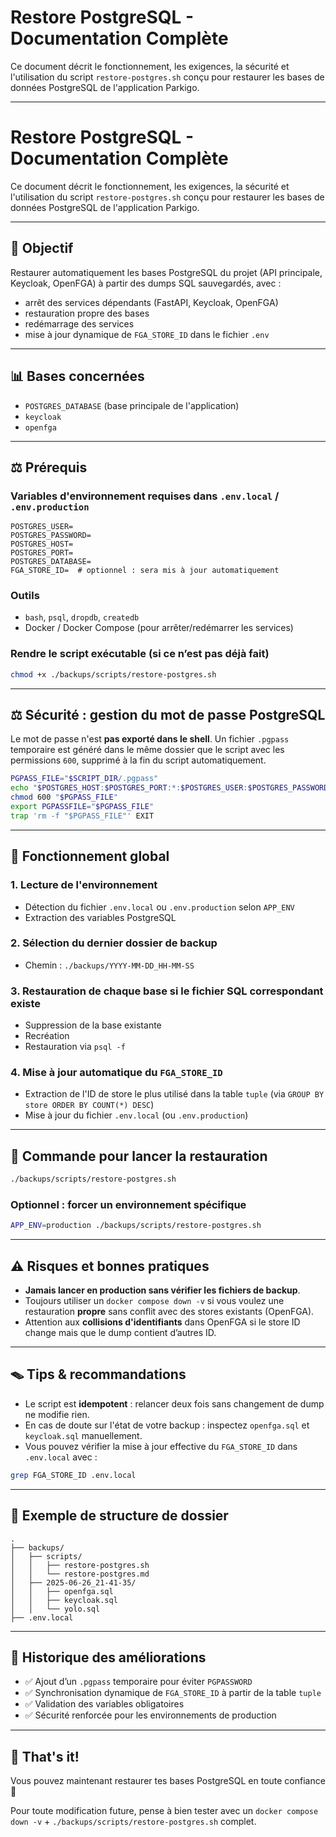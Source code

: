 # Restore PostgreSQL - Documentation Complète

Ce document décrit le fonctionnement, les exigences, la sécurité et l'utilisation du script `restore-postgres.sh` conçu pour restaurer les bases de données PostgreSQL de l'application Parkigo.

---

# Restore PostgreSQL - Documentation Complète

Ce document décrit le fonctionnement, les exigences, la sécurité et l'utilisation du script `restore-postgres.sh` conçu pour restaurer les bases de données PostgreSQL de l'application Parkigo.

---

## 📄 Objectif

Restaurer automatiquement les bases PostgreSQL du projet (API principale, Keycloak, OpenFGA) à partir des dumps SQL sauvegardés, avec :

- arrêt des services dépendants (FastAPI, Keycloak, OpenFGA)
- restauration propre des bases
- redémarrage des services
- mise à jour dynamique de `FGA_STORE_ID` dans le fichier `.env`

---

## 📊 Bases concernées

- `POSTGRES_DATABASE` (base principale de l'application)
- `keycloak`
- `openfga`

---

## ⚖️ Prérequis

### Variables d'environnement requises dans `.env.local` / `.env.production`

```env
POSTGRES_USER=
POSTGRES_PASSWORD=
POSTGRES_HOST=
POSTGRES_PORT=
POSTGRES_DATABASE=
FGA_STORE_ID=  # optionnel : sera mis à jour automatiquement
```

### Outils

- `bash`, `psql`, `dropdb`, `createdb`
- Docker / Docker Compose (pour arrêter/redémarrer les services)

### Rendre le script exécutable (si ce n’est pas déjà fait)

```bash
chmod +x ./backups/scripts/restore-postgres.sh
```

---

## ⚖️ Sécurité : gestion du mot de passe PostgreSQL

Le mot de passe n'est **pas exporté dans le shell**. Un fichier `.pgpass` temporaire est généré dans le même dossier que le script avec les permissions `600`, supprimé à la fin du script automatiquement.

```bash
PGPASS_FILE="$SCRIPT_DIR/.pgpass"
echo "$POSTGRES_HOST:$POSTGRES_PORT:*:$POSTGRES_USER:$POSTGRES_PASSWORD" > "$PGPASS_FILE"
chmod 600 "$PGPASS_FILE"
export PGPASSFILE="$PGPASS_FILE"
trap 'rm -f "$PGPASS_FILE"' EXIT
```

---

## 🔄 Fonctionnement global

### 1. Lecture de l'environnement

- Détection du fichier `.env.local` ou `.env.production` selon `APP_ENV`
- Extraction des variables PostgreSQL

### 2. Sélection du dernier dossier de backup

- Chemin : `./backups/YYYY-MM-DD_HH-MM-SS`

### 3. Restauration de chaque base si le fichier SQL correspondant existe

- Suppression de la base existante
- Recréation
- Restauration via `psql -f`

### 4. Mise à jour automatique du `FGA_STORE_ID`

- Extraction de l'ID de store le plus utilisé dans la table `tuple` (via `GROUP BY store ORDER BY COUNT(*) DESC`)
- Mise à jour du fichier `.env.local` (ou `.env.production`)

---

## 🚧 Commande pour lancer la restauration

```bash
./backups/scripts/restore-postgres.sh
```

### Optionnel : forcer un environnement spécifique

```bash
APP_ENV=production ./backups/scripts/restore-postgres.sh
```

---

## ⚠️ Risques et bonnes pratiques

- **Jamais lancer en production sans vérifier les fichiers de backup**.
- Toujours utiliser un `docker compose down -v` si vous voulez une restauration **propre** sans conflit avec des stores existants (OpenFGA).
- Attention aux **collisions d'identifiants** dans OpenFGA si le store ID change mais que le dump contient d’autres ID.

---

## 🪤 Tips & recommandations

- Le script est **idempotent** : relancer deux fois sans changement de dump ne modifie rien.
- En cas de doute sur l'état de votre backup : inspectez `openfga.sql` et `keycloak.sql` manuellement.
- Vous pouvez vérifier la mise à jour effective du `FGA_STORE_ID` dans `.env.local` avec :

```bash
grep FGA_STORE_ID .env.local
```

---

## 📃 Exemple de structure de dossier

```
.
├── backups/
│   ├── scripts/
│   │   ├── restore-postgres.sh
│   │   └── restore-postgres.md
│   ├── 2025-06-26_21-41-35/
│   │   ├── openfga.sql
│   │   ├── keycloak.sql
│   │   └── yolo.sql
├── .env.local
```

---

## 📅 Historique des améliorations

- ✅ Ajout d’un `.pgpass` temporaire pour éviter `PGPASSWORD`
- ✅ Synchronisation dynamique de `FGA_STORE_ID` à partir de la table `tuple`
- ✅ Validation des variables obligatoires
- ✅ Sécurité renforcée pour les environnements de production

---

## 🎉 That's it!

Vous pouvez maintenant restaurer tes bases PostgreSQL en toute confiance 🚀

Pour toute modification future, pense à bien tester avec un `docker compose down -v` + `./backups/scripts/restore-postgres.sh` complet.

